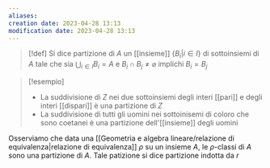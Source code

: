 ```yaml
---
aliases: 
creation date: 2023-04-28 13:13
modification date: 2023-04-28 13:13
---
```


> [!def]
> Si dice partizione di $A$ un [[insieme]] $\{ B_{i} | i \in I \}$ di sottoinsiemi di $A$ tale che sia $\displaystyle \bigcup_{i \in I} B_{i} = A$ e $B_{i} \cap B_{j} \neq \varnothing$ implichi $B_{i} = B_{j}$

>[!esempio]
>- La suddivisione di $Z$ nei due sottoinsiemi degli interi [[pari]] e degli interi [[dispari]] è una partizione di $Z$
>- La suddivisione di tutti gli uomini nei sottoinisemi di coloro che sono coetanei è una partizione dell'[[insieme]] degli  uomini



Osserviamo che data una [[Geometria e algebra lineare/relazione di equivalenza|relazione di equivalenza]] $\rho$  su un insieme $A$, le $\rho$-classi di $A$ sono una partizione di $A$. Tale patizione si dice partizione indotta da $r$